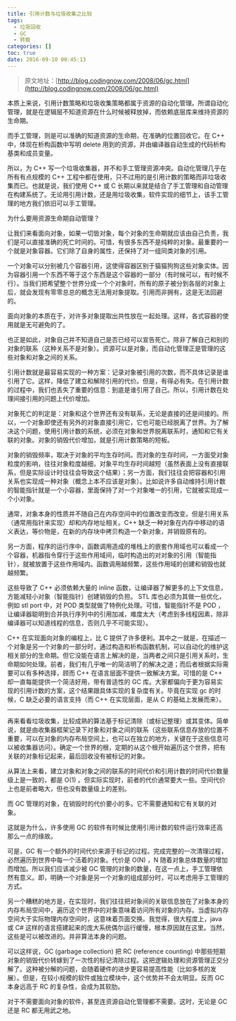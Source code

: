 ```yaml
---
title: 引用计数与垃圾收集之比较
tags:
  - 垃圾回收
  - GC
  - 转载
categories: []
toc: true
date: 2016-09-10 00:45:13
---
```


> 原文地址：[http://blog.codingnow.com/2008/06/gc.html](http://blog.codingnow.com/2008/06/gc.html)

本质上来说，引用计数策略和垃圾收集策略都属于资源的自动化管理。所谓自动化管理，就是在逻辑层不知道资源在什么时候被释放掉，而依赖底层库来维持资源的生命期。

而手工管理，则是可以准确的知道资源的生命期，在准确的位置回收它。在 C++ 中，体现在析构函数中写明 delete 用到的资源，并由编译器自动生成的代码析构基类和成员变量。

所以，为 C++ 写一个垃圾收集器，并不和手工管理资源冲突。自动化管理几乎在所有有点规模的 C++ 工程中都在使用，只不过用的是引用计数的策略而非垃圾收集而已。也就是说，我们使用 C++ 或 C 长期以来就是结合了手工管理和自动管理在构建系统了。无论用引用计数，还是用垃圾收集，软件实现的细节上，该手工管理的地方我们依旧可以手工管理。

为什么要用资源生命期自动管理？

<!-- more -->

让我们来看面向对象，如果一切皆对象，每个对象的生命期就应该由自己负责，我们是可以直接准确的死亡时间的。可惜，有很多东西不是纯粹的对象。最重要的一个就是对象容器。它们除了自身的属性，还保持了对一组同类对象的引用。

一个对象可以分别被几个容器引用，这使得容器区别于猫猫狗狗这些对象实体。因为容器引用一个东西不等于这个东西是这个容器的一部分（有时候可以，有时候不行）。当我们把希望整个世界分成一个个对象时，所有的原子被分到各层的对象上后，就会发现有零零总总的概念无法用对象提取。引用而非拥有，这是无法回避的。

面向对象的本质在于，对许多对象提取出共性放在一起处理。这样，各式容器的使用就是无可避免的了。

也正是如此，对象自己并不知道自己是否已经可以宣告死亡。除非了解自己和别的对象的联系（这种关系不是对象）。资源可以是对象，而自动化管理正是管理的这些对象和对象之间的关系。

引用计数就是最容易实现的一种方案：记录对象被引用的次数，而不具体记录是谁引用了它。这样，降低了建立和解除引用的代价。但是，有得必有失。在引用计数的过程中，我们也丢失了重要的信息：到底是谁引用了自己。所以，引用计数在处理间接引用的问题上代价增加。

对象死亡的判定是：对象和这个世界还有没有联系，无论是直接的还是间接的。所以，一个对象即使还有另外的对象直接引用它，它也可能已经脱离了世界。为了解决这个问题，使用引用计数的系统，必须在对象和世界脱离联系时，通知和它有关联的对象。对象的销毁代价增加，就是引用计数策略的短板。

对象的销毁频率，取决于对象的平均生存时间。而对象的生存时间，一方面受对象粒度的影响，往往对象粒度越细，对象平均生存时间越短（虽然表面上没有直接联系，但是实际设计时往往会导致这个结果）；另一方面，我们往往会把容器和引用关系也实现成一种对象（概念上本不应该是对象）。比如说许多自动维持引用计数的智能指针就是一个小容器，里面保持了对一个对象唯一的引用，它就被实现成一个小对象。

通常，对象本身的性质并不随自己在内存空间中的位置改变而改变。但是引用关系（通常用指针来实现）却和内存地址相关。C++ 缺乏一种对象在内存中移动的语义表达，等价物是，在新的内存块中拷贝构造一个新对象，并销毁原有的。

另一方面，程序的运行序中，函数调用造成的堆栈上的嵌套作用域也可以看成一个个容器，机器指令穿行于这些作用域间，临时构造出的对对象的引用（智能指针），就被放置于这些作用域内。函数调用越频繁，这些作用域的创建和销毁也就越频繁。

这些导致了 C++ 必须依赖大量的 inline 函数，让编译器了解更多的上下文信息，方能减轻小对象（智能指针）创建销毁的负担。 STL 库也必须为其做一些优化，例如 stl port 中，对 POD 类型就做了特例化处理。可惜，智能指针不是 POD ，让编译器聪明到合并执行序列中的引用加减，难度太大（考虑到多线程因素，除非编译器可以知道线程的信息，否则几乎不可能实现）。

C++ 在实现面向对象的编程上，比 C 提供了许多便利。其中之一就是，在描述一个对象是另一个对象的一部分时，通过构造和析构函数机制，可以自动化的维护这相关部分的生命期。但它没能在语言上解决的是，当两者之间只是引用关系时，生命期如何处理。前者，我们有几乎唯一的简洁明了的解决之道；而后者根据实际需要可以有多种选择，顾而 C++ 在语言层面不提供一致解决方案。可惜的是 C++ 却一直每能提供一个简洁好用，带有普适性的 GC 库。大家都偏向于更为容易实现的引用计数的方案，这个结果跟具体实现的复杂度有关。毕竟在实现 gc 的时候，C 缺乏必要的语言支持（而 C++ 在实现层面，是从 C 的基础上发展而来）。

------

再来看看垃圾收集，比较成熟的算法基于标记清除（或标记整理）或其变体。简单说，就是由收集器框架记录下对象和对象之间的联系（这些联系信息存放的位置不重要，可以在对象的内存布局空间上，也可以在独立的地方，关键在于这些信息可以被收集器访问）。确定一个世界的根，定期的从这个根开始遍历这个世界，把有关联的对象标记起来，最后回收没有被标记的对象。

从算法上来看，建立对象和对象之间的联系的时间代价和引用计数的时间代价数量级上是一致的，都是 O(1) 。但实际实现时，前者的代价通常要大一些。空间代价上也是前者略大，但也没有数量级上的差别。

而 GC 管理的对象，在销毁时的代价要小的多。它不需要通知和它有关联的对象。

这就是为什么，许多使用 GC 的软件有时候比使用引用计数的软件运行效率还高那么一点的缘故。

可是，GC 有一个额外的时间代价来源于标记的过程。完成完整的一次清理过程，必然遍历到世界中每一个活着的对象。代价是 O(N) ，N 随着对象总体数量的增加而增加。所以我们应该减少被 GC 管理的对象的数量，在这一点上，手工管理依然有意义。即，明确一个对象是另一个对象的组成部分时，可以考虑用手工管理的方式。

另一个糟糕的地方是，在实现时，我们往往把对象间的关联信息放在了对象本身的内存布局空间中，遍历这个世界中的对象意味着访问所有对象的内存。当虚拟内存空间大于实际物理内存空间时，这意味着页面交换。我觉得，很大程度上，java 或 C# 这样的语言搭建起来的庞大系统偶尔运行缓慢，根本原因就在这里。当然，这些是可以被改进的。并非算法本身的问题。

可以这样说，GC (garbage collection) 把 RC (reference counting) 中那些短期对象的销毁代价转嫁到了一次性的标记清除过程。这把逻辑处理和资源管理正交分解了。这种被分解的问题，会随着硬件的进步更容易提高性能（比如多核的发展）。但是，在较小规模的软件或独立模块中，这个优势并不会太明显。反而 GC 本身远高于 RC 的复杂性，会成为其软肋。

对于不需要面向对象的软件，甚至连资源自动化管理都不需要。这时，无论是 GC 还是 RC 都无用武之地。
